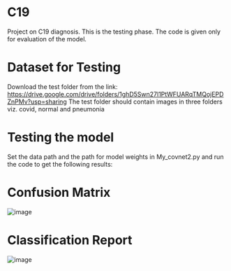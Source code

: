 # C19
Project on C19 diagnosis. This is the testing phase. The code is given only for evaluation of the model.
# Dataset for Testing 
Download the test folder from the link: https://drive.google.com/drive/folders/1ghD5Swn27l1PtWFUARqTMQojEPDZnPMv?usp=sharing 
The test folder should contain images in three folders viz. covid, normal and pneumonia
# Testing the model
Set the data path and the path for model weights in My_covnet2.py and run the code to get the following results:
# Confusion Matrix
![image](https://user-images.githubusercontent.com/100481317/157084518-7d00fb4f-51ac-4c52-9fe9-99c770fdd3ca.png)
# Classification Report
![image](https://user-images.githubusercontent.com/100481317/157084343-777e058b-bb0a-491e-a347-c7b04e2dc1c9.png)




